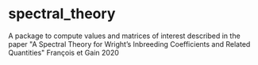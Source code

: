 # spectral_theory
A package to compute values and matrices of interest described in the paper "A Spectral Theory for Wright’s Inbreeding Coefficients and Related Quantities" François et Gain 2020
